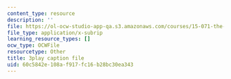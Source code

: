 ```yaml
---
content_type: resource
description: ''
file: https://ol-ocw-studio-app-qa.s3.amazonaws.com/courses/15-071-the-analytics-edge-spring-2017/60c5842e108af917fc16b28bc30ea343_ww-S4khiumM.srt
file_type: application/x-subrip
learning_resource_types: []
ocw_type: OCWFile
resourcetype: Other
title: 3play caption file
uid: 60c5842e-108a-f917-fc16-b28bc30ea343
---
```

